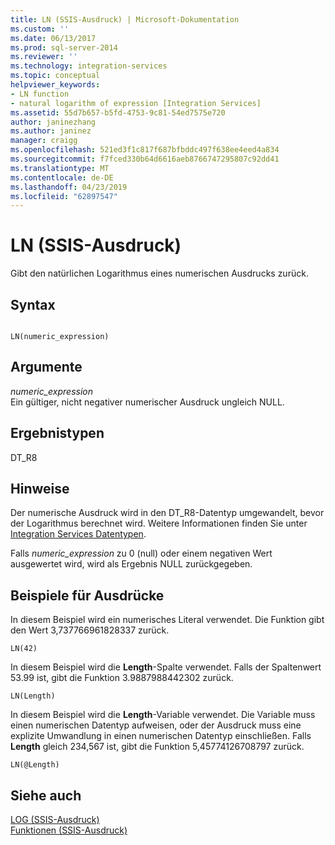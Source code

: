 ```yaml
---
title: LN (SSIS-Ausdruck) | Microsoft-Dokumentation
ms.custom: ''
ms.date: 06/13/2017
ms.prod: sql-server-2014
ms.reviewer: ''
ms.technology: integration-services
ms.topic: conceptual
helpviewer_keywords:
- LN function
- natural logarithm of expression [Integration Services]
ms.assetid: 55d7b657-b5fd-4753-9c81-54ed7575e720
author: janinezhang
ms.author: janinez
manager: craigg
ms.openlocfilehash: 521ed3f1c817f687bfbddc497f638ee4eed4a834
ms.sourcegitcommit: f7fced330b64d6616aeb8766747295807c92dd41
ms.translationtype: MT
ms.contentlocale: de-DE
ms.lasthandoff: 04/23/2019
ms.locfileid: "62897547"
---
```

# <a name="ln-ssis-expression"></a>LN (SSIS-Ausdruck)
  Gibt den natürlichen Logarithmus eines numerischen Ausdrucks zurück.  
  
## <a name="syntax"></a>Syntax  
  
```  
  
LN(numeric_expression)  
```  
  
## <a name="arguments"></a>Argumente  
 *numeric_expression*  
 Ein gültiger, nicht negativer numerischer Ausdruck ungleich NULL.  
  
## <a name="result-types"></a>Ergebnistypen  
 DT_R8  
  
## <a name="remarks"></a>Hinweise  
 Der numerische Ausdruck wird in den DT_R8-Datentyp umgewandelt, bevor der Logarithmus berechnet wird. Weitere Informationen finden Sie unter [Integration Services Datentypen](../data-flow/integration-services-data-types.md).  
  
 Falls *numeric_expression* zu 0 (null) oder einem negativen Wert ausgewertet wird, wird als Ergebnis NULL zurückgegeben.  
  
## <a name="expression-examples"></a>Beispiele für Ausdrücke  
 In diesem Beispiel wird ein numerisches Literal verwendet. Die Funktion gibt den Wert 3,737766961828337 zurück.  
  
```  
LN(42)  
```  
  
 In diesem Beispiel wird die **Length**-Spalte verwendet. Falls der Spaltenwert 53.99 ist, gibt die Funktion 3.9887988442302 zurück.  
  
```  
LN(Length)   
```  
  
 In diesem Beispiel wird die **Length**-Variable verwendet. Die Variable muss einen numerischen Datentyp aufweisen, oder der Ausdruck muss eine explizite Umwandlung in einen numerischen Datentyp einschließen. Falls **Length** gleich 234,567 ist, gibt die Funktion 5,45774126708797 zurück.  
  
```  
LN(@Length)   
```  
  
## <a name="see-also"></a>Siehe auch  
 [LOG &#40;SSIS-Ausdruck&#41;](log-ssis-expression.md)   
 [Funktionen &#40;SSIS-Ausdruck&#41;](functions-ssis-expression.md)  
  
  
